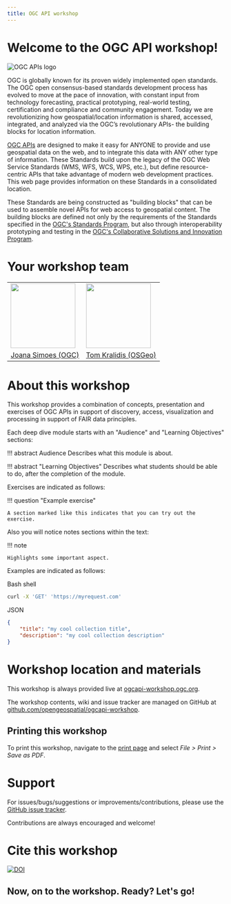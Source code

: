 ```yaml
---
title: OGC API workshop
---
```


# Welcome to the OGC API workshop!

![OGC APIs logo](assets/images/OGC_APIs_banner.jpg)

OGC is globally known for its proven widely implemented open standards. The OGC open consensus-based standards development process has evolved to move at the pace of innovation, with constant input from technology forecasting, practical prototyping, real-world testing, certification and compliance and community engagement. Today we are revolutionizing how geospatial/location information is shared, accessed, integrated, and analyzed via the OGC’s revolutionary APIs- the building blocks for location information.

[OGC APIs](https://ogcapi.ogc.org) are designed to make it easy for ANYONE to provide and use geospatial data on the web, and to integrate this data with ANY other type of information. These Standards build upon the legacy of the OGC Web Service Standards (WMS, WFS, WCS, WPS, etc.), but define resource-centric APIs that take advantage of modern web development practices. This web page provides information on these Standards in a consolidated location.

These Standards are being constructed as "building blocks" that can be used to assemble novel APIs for web access to geospatial content. The building blocks are defined not only by the requirements of the Standards specified in the [OGC's Standards Program](https://www.ogc.org/standards), but also through interoperability prototyping and testing in the [OGC's Collaborative Solutions and Innovation Program](https://www.opengeospatial.org/ogc/programs/ip).


# Your workshop team

<table>
    <tr>
        <td><a href="https://noc.social/@doublebyte"><img width="150" src="assets/images/joana-profile.jpeg"/></a></td>
        <td><a href="https://twitter.com/tomkralidis"><img width="150" src="https://avatars.githubusercontent.com/u/910430?v=4"/></a></td>
    </tr>
    <tr>
        <td><a href="https://github.com/doublebyte1">Joana Simoes (OGC)</a></td>
        <td><a href="https://github.com/tomkralidis">Tom Kralidis (OSGeo)</a></td>
    </tr>
</table>

# About this workshop

This workshop provides a combination of concepts, presentation and exercises of OGC APIs in support of discovery, access, visualization and processing in support of FAIR data principles.

Each deep dive module starts with an "Audience" and "Learning Objectives" sections:

!!! abstract Audience
    Describes what this module is about.

!!! abstract "Learning Objectives"
    Describes what students should be able to do, after the completion of the module.

Exercises are indicated as follows:

!!! question "Example exercise"

    A section marked like this indicates that you can try out the exercise.

Also you will notice notes sections within the text:

!!! note

    Highlights some important aspect.

Examples are indicated as follows:

Bash shell
``` bash
curl -X 'GET' 'https://myrequest.com'
```

JSON
``` json
{
    "title": "my cool collection title",
    "description": "my cool collection description"
}
```

# Workshop location and materials

This workshop is always provided live at [ogcapi-workshop.ogc.org](https://ogcapi-workshop.ogc.org).

The workshop contents, wiki and issue tracker are managed on GitHub at [github.com/opengeospatial/ogcapi-workshop](https://github.com/opengeospatial/ogcapi-workshop).

## Printing this workshop

To print this workshop, navigate to the [print page](https://ogcapi-workshop.ogc.org/print_page/) and select *File > Print > Save as PDF*.

# Support

For issues/bugs/suggestions or improvements/contributions, please use the [GitHub issue tracker](https://github.com/opengeospatial/ogcapi-workshop/issues).

Contributions are always encouraged and welcome!

# Cite this workshop

[![DOI](https://zenodo.org/badge/DOI/10.5281/zenodo.15846453.svg)](https://doi.org/10.5281/zenodo.15846453)

## Now, on to the workshop.  Ready?  Let's go!
